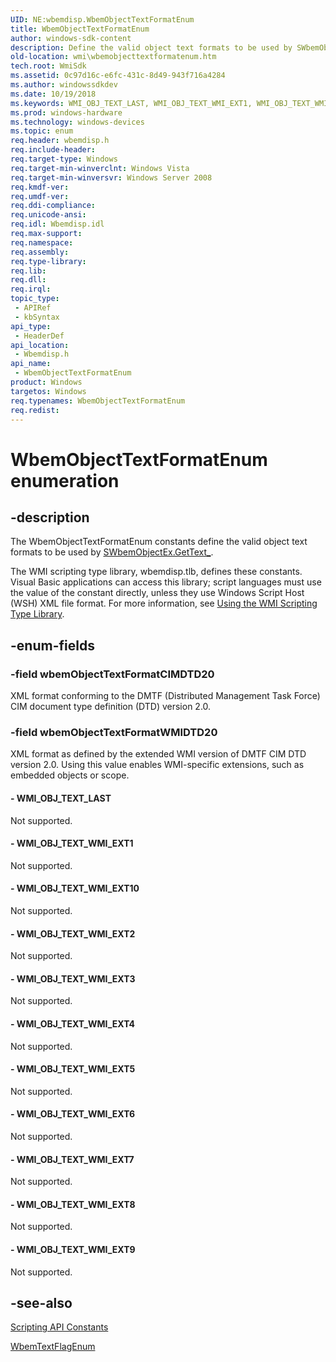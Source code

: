 ```yaml
---
UID: NE:wbemdisp.WbemObjectTextFormatEnum
title: WbemObjectTextFormatEnum
author: windows-sdk-content
description: Define the valid object text formats to be used by SWbemObjectEx.GetText_.
old-location: wmi\wbemobjecttextformatenum.htm
tech.root: WmiSdk
ms.assetid: 0c97d16c-e6fc-431c-8d49-943f716a4284
ms.author: windowssdkdev
ms.date: 10/19/2018
ms.keywords: WMI_OBJ_TEXT_LAST, WMI_OBJ_TEXT_WMI_EXT1, WMI_OBJ_TEXT_WMI_EXT10, WMI_OBJ_TEXT_WMI_EXT2, WMI_OBJ_TEXT_WMI_EXT3, WMI_OBJ_TEXT_WMI_EXT4, WMI_OBJ_TEXT_WMI_EXT5, WMI_OBJ_TEXT_WMI_EXT6, WMI_OBJ_TEXT_WMI_EXT7, WMI_OBJ_TEXT_WMI_EXT8, WMI_OBJ_TEXT_WMI_EXT9, WbemObjectTextFormatEnum, WbemObjectTextFormatEnum enumeration [Windows Management Instrumentation], _hmm_wbemobjecttextformatenum, wbemObjectTextFormatCIMDTD20, wbemObjectTextFormatWMIDTD20, wbemdisp/WMI_OBJ_TEXT_LAST, wbemdisp/WMI_OBJ_TEXT_WMI_EXT1, wbemdisp/WMI_OBJ_TEXT_WMI_EXT10, wbemdisp/WMI_OBJ_TEXT_WMI_EXT2, wbemdisp/WMI_OBJ_TEXT_WMI_EXT3, wbemdisp/WMI_OBJ_TEXT_WMI_EXT4, wbemdisp/WMI_OBJ_TEXT_WMI_EXT5, wbemdisp/WMI_OBJ_TEXT_WMI_EXT6, wbemdisp/WMI_OBJ_TEXT_WMI_EXT7, wbemdisp/WMI_OBJ_TEXT_WMI_EXT8, wbemdisp/WMI_OBJ_TEXT_WMI_EXT9, wbemdisp/WbemObjectTextFormatEnum, wbemdisp/wbemObjectTextFormatCIMDTD20, wbemdisp/wbemObjectTextFormatWMIDTD20, wmi.wbemobjecttextformatenum
ms.prod: windows-hardware
ms.technology: windows-devices
ms.topic: enum
req.header: wbemdisp.h
req.include-header: 
req.target-type: Windows
req.target-min-winverclnt: Windows Vista
req.target-min-winversvr: Windows Server 2008
req.kmdf-ver: 
req.umdf-ver: 
req.ddi-compliance: 
req.unicode-ansi: 
req.idl: Wbemdisp.idl
req.max-support: 
req.namespace: 
req.assembly: 
req.type-library: 
req.lib: 
req.dll: 
req.irql: 
topic_type:
 - APIRef
 - kbSyntax
api_type:
 - HeaderDef
api_location:
 - Wbemdisp.h
api_name:
 - WbemObjectTextFormatEnum
product: Windows
targetos: Windows
req.typenames: WbemObjectTextFormatEnum
req.redist: 
---
```


# WbemObjectTextFormatEnum enumeration


## -description


The 
WbemObjectTextFormatEnum constants define the valid object text formats to be used by 
<a href="https://msdn.microsoft.com/98961d94-8360-4ed7-b1b1-20b4fca45d45">SWbemObjectEx.GetText_</a>.

The WMI scripting type library, wbemdisp.tlb, defines these constants. Visual Basic applications can access this library; script languages must use the value of the constant directly, unless they use Windows Script Host (WSH) XML file format. For more information, see 
<a href="https://msdn.microsoft.com/6ef4e210-0733-4f2a-89c1-1a7aca5a19d9">Using the WMI Scripting Type Library</a>.


## -enum-fields




### -field wbemObjectTextFormatCIMDTD20

XML format conforming to the DMTF (Distributed Management Task Force) CIM document type definition (DTD) version 2.0.


### -field wbemObjectTextFormatWMIDTD20

XML format as defined by the extended WMI version of DMTF CIM DTD version 2.0. Using this value enables WMI-specific extensions, such as embedded objects or scope.


#### - WMI_OBJ_TEXT_LAST

Not supported.


#### - WMI_OBJ_TEXT_WMI_EXT1

Not supported.


#### - WMI_OBJ_TEXT_WMI_EXT10

Not supported.


#### - WMI_OBJ_TEXT_WMI_EXT2

Not supported.


#### - WMI_OBJ_TEXT_WMI_EXT3

Not supported.


#### - WMI_OBJ_TEXT_WMI_EXT4

Not supported.


#### - WMI_OBJ_TEXT_WMI_EXT5

Not supported.


#### - WMI_OBJ_TEXT_WMI_EXT6

Not supported.


#### - WMI_OBJ_TEXT_WMI_EXT7

Not supported.


#### - WMI_OBJ_TEXT_WMI_EXT8

Not supported.


#### - WMI_OBJ_TEXT_WMI_EXT9

Not supported.


## -see-also




<a href="https://msdn.microsoft.com/feaab757-3167-420b-8f42-edced4cd4c53">Scripting API Constants</a>



<a href="https://msdn.microsoft.com/81384e65-5ea0-420a-b92f-e93d5e545252">WbemTextFlagEnum</a>
 

 

